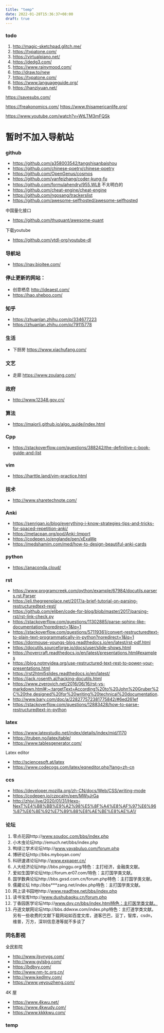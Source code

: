 ```yaml
---
title: "temp"
date: 2022-01-28T15:36:37+08:00
draft: true
---
```



### todo

1. http://magic-sketchpad.glitch.me/
2. https://typatone.com/
3. https://virtualpiano.net/
4. https://dedg3.com/
5. https://www.rainymood.com/
6. http://draw.to/new
7. https://typatone.com/
8. https://www.languageguide.org/
9. https://hanziyuan.net/

https://savesubs.com/


https://freakonomics.com/
https://www.thisamericanlife.org/

https://www.youtube.com/watch?v=WtLTM3mFQSk

# 暂时不加入导航站

### github
- https://github.com/a358003542/tangshisanbaishou
- https://github.com/chinese-poetry/chinese-poetry
- https://github.com/OpenGenus/cosmos
- https://github.com/yanfeizhang/coder-kung-fu
- https://github.com/formulahendry/955.WLB
不太明白的
- https://github.com/cheat-engine/cheat-engine
- https://github.com/ngosang/trackerslist
- https://github.com/awesome-selfhosted/awesome-selfhosted

中国量化接口
- https://github.com/thuquant/awesome-quant

下载youtube
- https://github.com/ytdl-org/youtube-dl

### 导航站
- https://nav.bioitee.com/


### 停止更新的网站：
- 创意栖息 http://ideaest.com/
- https://hao.sheboo.com/

### 知乎
- https://zhuanlan.zhihu.com/p/334677223
- https://zhuanlan.zhihu.com/p/79115778

### 生活

- 下厨房 https://www.xiachufang.com/

### 文艺

- 走廊 https://www.zoulang.com/

### 政府
- http://www.12348.gov.cn/

### 算法

- https://majorli.github.io/algo_guide/index.html

### Cpp
- https://stackoverflow.com/questions/388242/the-definitive-c-book-guide-and-list

### vim 

- https://harttle.land/vim-practice.html

### 技术

- http://www.sharetechnote.com/

### Anki

- https://senrigan.io/blog/everything-i-know-strategies-tips-and-tricks-for-spaced-repetition-anki/
- https://metacpan.org/pod/Anki::Import
- https://codepen.io/englande/pen/xExaWe
- https://medshamim.com/med/how-to-design-beautiful-anki-cards

### python

- https://anaconda.cloud/

### rst

- https://www.programcreek.com/python/example/67984/docutils.parsers.rst.Parser
- https://eli.thegreenplace.net/2017/a-brief-tutorial-on-parsing-restructuredtext-rest/
- https://github.com/eliben/code-for-blog/blob/master/2017/parsing-rst/rst-link-check.py
- https://stackoverflow.com/questions/11302885/parse-sphinx-like-documentation?noredirect=1&lq=1
- https://stackoverflow.com/questions/57119361/convert-restructuredtext-to-plain-text-programmatically-in-python?noredirect=1&lq=1
- https://dormouse-youngs-blog.readthedocs.io/en/latest/rst-pdf.html
- https://docutils.sourceforge.io/docs/user/slide-shows.html
- https://hovercraft.readthedocs.io/en/latest/presentations.html#examples
- https://blog.notmyidea.org/use-restructured-text-rest-to-power-your-presentations.html
- https://rst2html5slides.readthedocs.io/en/latest/
- https://jack.rosenth.al/hacking-docutils.html
- https://www.zverovich.net/2016/06/16/rst-vs-markdown.html#:~:targetText=According%20to%20John%20Gruber%2C%20the,designed%20for%20writing%20technical%20documentation.
- http://www.bary.com/doc/a/228277572381775842/#6ed261ef
- https://stackoverflow.com/questions/12883428/how-to-parse-restructuredtext-in-python

### latex

- https://www.latexstudio.net/index/details/index/mid/1170
- https://truben.no/latex/table/
- https://www.tablesgenerator.com/

Latex editor
- http://sciencesoft.at/latex
- https://www.codecogs.com/latex/eqneditor.php?lang=zh-cn

### ccs
- https://developer.mozilla.org/zh-CN/docs/Web/CSS/writing-mode
- https://codepen.io/czpcalm/pen/MWyJrGa
- http://zhiyi.live/2020/01/31/Hexo-NexT%E4%B8%BB%E9%A2%98%E5%8F%A4%E8%AF%97%E6%96%87%E6%8E%92%E7%89%88%E8%AE%BE%E8%AE%A1/

### 论坛

1. 零点花园http://www.soudoc.com/bbs/index.php
2. 小木虫论坛http://emuch.net/bbs/index.php
3. 鸭绿江学术论坛http://www.yayabuluo.com/forum.php
4. 博研论坛http://bbs.myboyan.com/
5. 科研速递论坛http://www.expaper.cn/
6. 人大经济论坛http://bbs.pinggu.org/特色：主打经济，金融类文献。
7. 爱如生国学论坛http://forum.er07.com/特色：主打国学类文献。
8. 国学数典论坛http://bbs.gxsd.com.cn/forum.php特色：主打国学类文献。
9. 儒藏论坛 http://bbs***zang.net/index.php特色：主打国学类文献。
10. 网上读书园地http://www.readfree.net/bbs/index.php
11. 读书宝库http://www.dushubaoku.cn/forum.php
12. 丁香园医学论坛http://www.dxy.cn/bbs/index.html特色：主打医学类文献。
13. 丹道文献网论坛http://bbs.ddwxw.com/index.php特色：主打道学类文献。另有一些收费的文献下载网站如百度文库，道客巴巴，豆丁，智库，csdn，维普，万方，深圳信息港等就不多谈了


### 同名影视

全民影院
- http://www.jlsynygs.com/
- http://www.gylsbg.com/
- https://bdbyy.com/
- http://www.nm-tc.org.cn/
- http://www.kedlmy.com/
- https://www.yeyouzheng.com/

4K 屋
- https://www.4kwu.net/
- https://www.4kwudy.com/
- https://www.kkkkwu.com/

### temp
